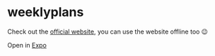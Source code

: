 # weeklyplans

Check out the [official website](https://weekly-plans.surge.sh), you can use the website offline too :wink:

Open in [Expo](https://expo.io/@deadcoder0904/weekly-plans)
